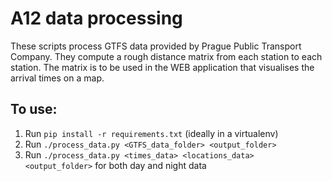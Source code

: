 # A12 data processing

These scripts process GTFS data provided by Prague Public Transport Company. They compute a rough distance matrix from each station to each station. The matrix is to be used in the WEB application that visualises the arrival times on a map.

## To use:
1. Run `pip install -r requirements.txt` (ideally in a virtualenv)
2. Run `./process_data.py <GTFS_data_folder> <output_folder>`
3. Run `./process_data.py <times_data> <locations_data> <output_folder>` for both day and night data

